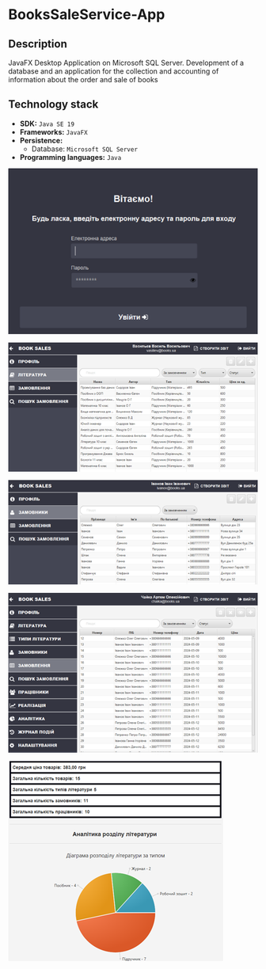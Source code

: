 # BooksSaleService-App

## Description

JavaFX Desktop Application on Microsoft SQL Server. 
Development of a database and an application for the collection and accounting of information about the order and sale of books


## Technology stack

- **SDK:** `Java SE 19`
- **Frameworks:** `JavaFX`
- **Persistence:**
    - Database: `Microsoft SQL Server`
- **Programming languages:** `Java`


![AppSchema](/images/login.png)

![AppSchema](/images/warehoseman.png)

![AppSchema](/images/operator.png)

![AppSchema](/images/admin.png)

![AppSchema](/images/analytic.png)
